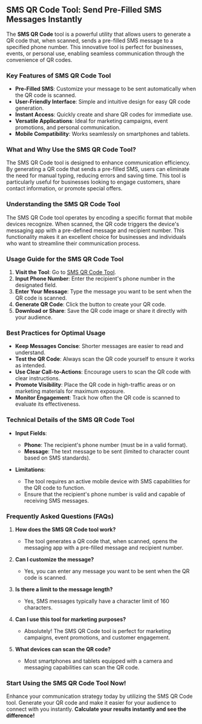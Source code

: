 ## SMS QR Code Tool: Send Pre-Filled SMS Messages Instantly

The **SMS QR Code** tool is a powerful utility that allows users to generate a QR code that, when scanned, sends a pre-filled SMS message to a specified phone number. This innovative tool is perfect for businesses, events, or personal use, enabling seamless communication through the convenience of QR codes.

### Key Features of SMS QR Code Tool

- **Pre-Filled SMS**: Customize your message to be sent automatically when the QR code is scanned.
- **User-Friendly Interface**: Simple and intuitive design for easy QR code generation.
- **Instant Access**: Quickly create and share QR codes for immediate use.
- **Versatile Applications**: Ideal for marketing campaigns, event promotions, and personal communication.
- **Mobile Compatibility**: Works seamlessly on smartphones and tablets.

### What and Why Use the SMS QR Code Tool?

The SMS QR Code tool is designed to enhance communication efficiency. By generating a QR code that sends a pre-filled SMS, users can eliminate the need for manual typing, reducing errors and saving time. This tool is particularly useful for businesses looking to engage customers, share contact information, or promote special offers.

### Understanding the SMS QR Code Tool

The SMS QR Code tool operates by encoding a specific format that mobile devices recognize. When scanned, the QR code triggers the device's messaging app with a pre-defined message and recipient number. This functionality makes it an excellent choice for businesses and individuals who want to streamline their communication process.

### Usage Guide for the SMS QR Code Tool

1. **Visit the Tool**: Go to [SMS QR Code Tool](https://www.inayam.co/barcode/qr-code-sms).
2. **Input Phone Number**: Enter the recipient's phone number in the designated field.
3. **Enter Your Message**: Type the message you want to be sent when the QR code is scanned.
4. **Generate QR Code**: Click the button to create your QR code.
5. **Download or Share**: Save the QR code image or share it directly with your audience.

### Best Practices for Optimal Usage

- **Keep Messages Concise**: Shorter messages are easier to read and understand.
- **Test the QR Code**: Always scan the QR code yourself to ensure it works as intended.
- **Use Clear Call-to-Actions**: Encourage users to scan the QR code with clear instructions.
- **Promote Visibility**: Place the QR code in high-traffic areas or on marketing materials for maximum exposure.
- **Monitor Engagement**: Track how often the QR code is scanned to evaluate its effectiveness.

### Technical Details of the SMS QR Code Tool

- **Input Fields**: 
  - **Phone**: The recipient's phone number (must be in a valid format).
  - **Message**: The text message to be sent (limited to character count based on SMS standards).
  
- **Limitations**: 
  - The tool requires an active mobile device with SMS capabilities for the QR code to function.
  - Ensure that the recipient's phone number is valid and capable of receiving SMS messages.

### Frequently Asked Questions (FAQs)

1. **How does the SMS QR Code tool work?**
   - The tool generates a QR code that, when scanned, opens the messaging app with a pre-filled message and recipient number.

2. **Can I customize the message?**
   - Yes, you can enter any message you want to be sent when the QR code is scanned.

3. **Is there a limit to the message length?**
   - Yes, SMS messages typically have a character limit of 160 characters.

4. **Can I use this tool for marketing purposes?**
   - Absolutely! The SMS QR Code tool is perfect for marketing campaigns, event promotions, and customer engagement.

5. **What devices can scan the QR code?**
   - Most smartphones and tablets equipped with a camera and messaging capabilities can scan the QR code.

### Start Using the SMS QR Code Tool Now!

Enhance your communication strategy today by utilizing the SMS QR Code tool. Generate your QR code and make it easier for your audience to connect with you instantly. **Calculate your results instantly and see the difference!**